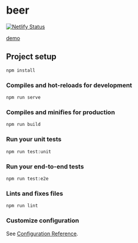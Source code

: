 # beer

[![Netlify Status](https://api.netlify.com/api/v1/badges/03d48181-7cfe-4e9d-9488-2f3ec5d829df/deploy-status)](https://app.netlify.com/sites/jcricaro-beer/deploys)

[demo](https://jcricaro-beer.netlify.com/)

## Project setup
```
npm install
```

### Compiles and hot-reloads for development
```
npm run serve
```

### Compiles and minifies for production
```
npm run build
```

### Run your unit tests
```
npm run test:unit
```

### Run your end-to-end tests
```
npm run test:e2e
```

### Lints and fixes files
```
npm run lint
```

### Customize configuration
See [Configuration Reference](https://cli.vuejs.org/config/).
